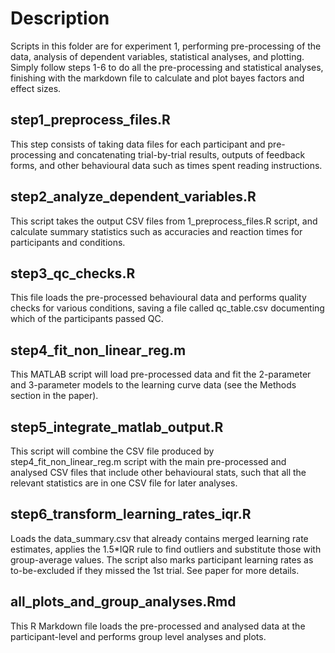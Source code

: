 # Description

Scripts in this folder are for experiment 1, performing pre-processing of the data, analysis of dependent variables, statistical analyses, and plotting. Simply follow steps 1-6 to do all the pre-processing and statistical analyses, finishing with the markdown file to calculate and plot bayes factors and effect sizes. 

## step1_preprocess_files.R

This step consists of taking data files for each participant and pre-processing and concatenating trial-by-trial results, outputs of feedback forms, and other behavioural data such as times spent reading instructions. 

## step2_analyze_dependent_variables.R

This script takes the output CSV files from 1_preprocess_files.R script, and calculate summary statistics such as accuracies and reaction times for participants and conditions.

## step3_qc_checks.R

This file loads the pre-processed behavioural data and performs quality checks for various conditions, saving a file called qc_table.csv documenting which of the participants passed QC. 

## step4_fit_non_linear_reg.m

This MATLAB script will load pre-processed data and fit the 2-parameter and 3-parameter models to the learning curve data (see the Methods section in the paper). 

## step5_integrate_matlab_output.R

This script will combine the CSV file produced by step4_fit_non_linear_reg.m script with the main pre-processed and analysed CSV files that include other behavioural stats, such that all the relevant statistics are in one CSV file for later analyses.

## step6_transform_learning_rates_iqr.R

Loads the data_summary.csv that already contains merged learning rate estimates, applies the 1.5*IQR rule to find outliers and substitute those with group-average values. The script also marks participant learning rates as to-be-excluded if they missed the 1st trial. See paper for more details.

## all_plots_and_group_analyses.Rmd

This R Markdown file loads the pre-processed and analysed data at the participant-level and performs group level analyses and plots.